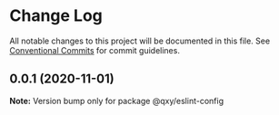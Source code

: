 # Change Log

All notable changes to this project will be documented in this file.
See [Conventional Commits](https://conventionalcommits.org) for commit guidelines.

## 0.0.1 (2020-11-01)

**Note:** Version bump only for package @qxy/eslint-config
